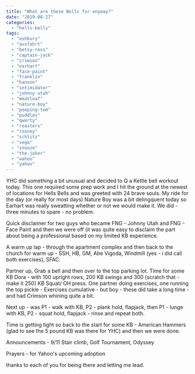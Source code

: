 ```yaml
---
title: "What are these Bells for anyway?"
date: "2019-08-27"
categories: 
  - "hells-bells"
tags: 
  - "ashbury"
  - "ausfahrt"
  - "betsy-ross"
  - "captain-jack"
  - "crimson"
  - "earhart"
  - "face-paint"
  - "franklin"
  - "hanson"
  - "intimidator"
  - "johnny-utah"
  - "meatloaf"
  - "nature-boy"
  - "peeping-tom"
  - "puddles"
  - "qwerty"
  - "roasters"
  - "rooney"
  - "schlitz"
  - "sega"
  - "snooze"
  - "the-joker"
  - "wahoo"
  - "yahoo"
---
```


YHC did something a bit unusual and decided to Q a Kettle bell workout today. This one required some prep work and I hit the ground at the newest of locations for Hells Bells and was greeted with 24 brave souls. My ride for the day (or really for most days) Nature Boy was a bit delingquent today so Earhart was really sweatting whether or not we would make it. We did - three minutes to spare - no problem.

Quick disclaimer for two guys who became FNG - Johnny Utah and FNG - Face Paint and then we were off (it was quite easy to disclaim the part about being a professional based on my limited KB experience.

A warm up lap - through the apartment complex and then back to the church for warm up - SSH, HB, GM, Abe Vigoda, Windmill (yes - i did call both exercises), SFAC.

Partner up, Grab a bell and then over to the top parking lot. Time for some KB Dora - with 100 upright rows, 200 KB swings and 300 (scratch that - make it 250) KB Squat/ OH press. One partner doing exercises, one running the top pickle - Exercises cumulative - but boy - these did take a long time - and had Crimson whining quite a bit.

Next up - was P1 - walk with KB, P2 - plank hold, flapjack, then P1 - lunge with KB, P2 - squat hold, flapjack - rinse and repeat both.

Time is getting tight so back to the start for some KB - American Hammers (glad to see the 5 pound KB was there for YHC) and then we were done.

Announcements - 9/11 Stair climb, Golf Tournament, Odyssey

Prayers - for Yahoo's upcoming adoption

thanks to each of you for being there and letting me lead.
